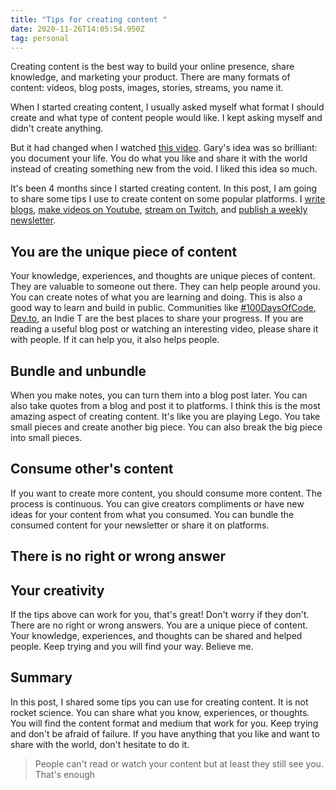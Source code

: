 ```yaml
---
title: "Tips for creating content "
date: 2020-11-26T14:05:54.950Z
tag: personal
---
```

Creating content is the best way to build your online presence, share knowledge, and marketing your product. There are many formats of content: videos, blog posts, images, stories, streams, you name it.

When I started creating content, I usually asked myself what format I should create and what type of content people would like. I kept asking myself and didn't create anything.

But it had changed when I watched [this video](https://www.youtube.com/watch?v=RVKofRN1dyI). Gary's idea was so brilliant: you document your life. You do what you like and share it with the world instead of creating something new from the void. I liked this idea so much.

It's been 4 months since I started creating content. In this post, I am going to share some tips I use to create content on some popular platforms. I [write blogs](https://phongduong.dev/blog/), [make videos on Youtube](https://www.youtube.com/channel/UCXykqt3V2-9bYXKWZRcH0rA), [stream on Twitch](https://www.twitch.tv/koogio), and [publish a weekly newsletter](http://koogio.substack.com/).

## You are the unique piece of content

Your knowledge, experiences, and thoughts are unique pieces of content. They are valuable to someone out there. They can help people around you. You can create notes of what you are learning and doing. This is also a good way to learn and build in public. Communities like [\#100DaysOfCode](https://twitter.com/search?q=%23100DaysofCode), [Dev.to](http://dev.to/), an Indie T are the best places to share your progress. If you are reading a useful blog post or watching an interesting video, please share it with people. If it can help you, it also helps people.

## Bundle and unbundle

When you make notes, you can turn them into a blog post later. You can also take quotes from a blog and post it to platforms. I think this is the most amazing aspect of creating content. It's like you are playing Lego. You take small pieces and create another big piece. You can also break the big piece into small pieces.   

## Consume other's content

If you want to create more content, you should consume more content. The process is continuous. You can give creators compliments or have new ideas for your content from what you consumed. You can bundle the consumed content for your newsletter or share it on platforms.    

## There is no right or wrong answer



## Your creativity

If the tips above can work for you, that's great! Don't worry if they don't. There are no right or wrong answers. You are a unique piece of content. Your knowledge, experiences, and thoughts can be shared and helped people. Keep trying and you will find your way. Believe me. 

## Summary

In this post, I shared some tips you can use for creating content. It is not rocket science. You can share what you know, experiences, or thoughts. You will find the content format and medium that work for you. Keep trying and don't be afraid of failure. If you have anything that you like and want to share with the world, don't hesitate to do it.  

> People can't read or watch your content but at least they still see you. That's enough